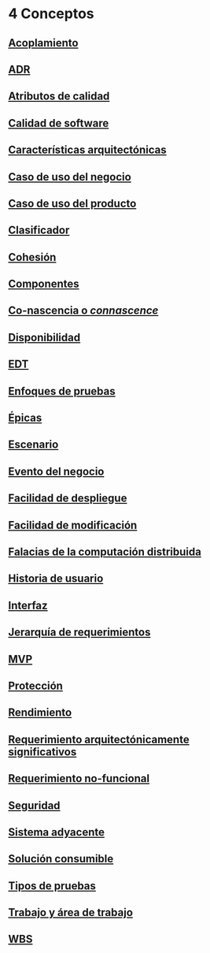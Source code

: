# 4 Conceptos

## [Acoplamiento](./4_Acoplamiento.md)

## [ADR](./4_ADR.md)

## [Atributos de calidad](./4_Atributos_de_calidad.md)

## [Calidad de software](./4_Calidad_de_software.md)

## [Características arquitectónicas](./4_Caracteristicas_arquitectonicas.md)

## [Caso de uso del negocio](./4_Caso_de_uso_del_negocio.md)

## [Caso de uso del producto](./4_Caso_de_uso_del_producto.md)

## [Clasificador](./4_Clasificador.md)

## [Cohesión](./4_Cohesion.md)

## [Componentes](./4_Componente.md)

## [Co-nascencia o *connascence*](./4_Connascence.md)

## [Disponibilidad](./4_Disponibilidad.md)

## [EDT](./4_EDT.md)

## [Enfoques de pruebas](./4_Enfoques_de_pruebas.md)

## [Épicas](./4_Epica.md)

## [Escenario](./4_Escenario.md)

## [Evento del negocio](./4_Evento_del_negocio.md)

## [Facilidad de despliegue](./4_Facilidad_de_despliegue.md)

## [Facilidad de modificación](./4_Facilidad_de_modificacion.md)

## [Falacias de la computación distribuida](./4_Falacias_computacion_distribuida.md)

## [Historia de usuario](./4_Historia_de_usuario.md)

## [Interfaz](./4_Interfaz.md)

## [Jerarquía de requerimientos](./4_Jerarquia_de_requerimientos.md)

## [MVP](./4_MVP.md)

## [Protección](./4_Proteccion.md)

## [Rendimiento](./4_Rendimiento.md)

## [Requerimiento arquitectónicamente significativos](./4_Requerimiento_arquitectonicamente_significativo.md)

## [Requerimiento no-funcional](./4_Requerimiento_no_funcional.md)

## [Seguridad](./4_Seguridad.md)

## [Sistema adyacente](./4_Sistema_adyacente.md)

## [Solución consumible](./4_Solucion_consumible.md)

## [Tipos de pruebas](./4_Tipos_de_pruebas.md)

## [Trabajo y área de trabajo](./4_Trabajo_y_area_de_trabajo.md)

## [WBS](./4_WBS.md)
